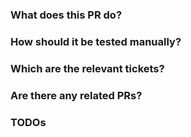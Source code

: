 ### What does this PR do?

### How should it be tested manually?

### Which are the relevant tickets?

### Are there any related PRs?

### TODOs

